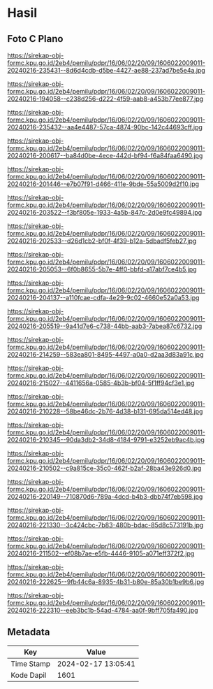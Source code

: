 # Hasil

## Foto C Plano

https://sirekap-obj-formc.kpu.go.id/2eb4/pemilu/pdpr/16/06/02/20/09/1606022009011-20240216-235431--8d6d4cdb-d5be-4427-ae88-237ad7be5e4a.jpg

https://sirekap-obj-formc.kpu.go.id/2eb4/pemilu/pdpr/16/06/02/20/09/1606022009011-20240216-194058--c238d256-d222-4f59-aab8-a453b77ee877.jpg

https://sirekap-obj-formc.kpu.go.id/2eb4/pemilu/pdpr/16/06/02/20/09/1606022009011-20240216-235432--aa4e4487-57ca-4874-90bc-142c44693cff.jpg

https://sirekap-obj-formc.kpu.go.id/2eb4/pemilu/pdpr/16/06/02/20/09/1606022009011-20240216-200617--ba84d0be-4ece-442d-bf94-f6a84faa6490.jpg

https://sirekap-obj-formc.kpu.go.id/2eb4/pemilu/pdpr/16/06/02/20/09/1606022009011-20240216-201446--e7b07f91-d466-411e-9bde-55a5009d2f10.jpg

https://sirekap-obj-formc.kpu.go.id/2eb4/pemilu/pdpr/16/06/02/20/09/1606022009011-20240216-203522--f3bf805e-1933-4a5b-847c-2d0e9fc49894.jpg

https://sirekap-obj-formc.kpu.go.id/2eb4/pemilu/pdpr/16/06/02/20/09/1606022009011-20240216-202533--d26d1cb2-bf0f-4f39-b12a-5dbadf5feb27.jpg

https://sirekap-obj-formc.kpu.go.id/2eb4/pemilu/pdpr/16/06/02/20/09/1606022009011-20240216-205053--6f0b8655-5b7e-4ff0-bbfd-a17abf7ce4b5.jpg

https://sirekap-obj-formc.kpu.go.id/2eb4/pemilu/pdpr/16/06/02/20/09/1606022009011-20240216-204137--a110fcae-cdfa-4e29-9c02-4660e52a0a53.jpg

https://sirekap-obj-formc.kpu.go.id/2eb4/pemilu/pdpr/16/06/02/20/09/1606022009011-20240216-205519--9a41d7e6-c738-44bb-aab3-7abea87c6732.jpg

https://sirekap-obj-formc.kpu.go.id/2eb4/pemilu/pdpr/16/06/02/20/09/1606022009011-20240216-214259--583ea801-8495-4497-a0a0-d2aa3d83a91c.jpg

https://sirekap-obj-formc.kpu.go.id/2eb4/pemilu/pdpr/16/06/02/20/09/1606022009011-20240216-215027--4411656a-0585-4b3b-bf04-5f1ff94cf3e1.jpg

https://sirekap-obj-formc.kpu.go.id/2eb4/pemilu/pdpr/16/06/02/20/09/1606022009011-20240216-210228--58be46dc-2b76-4d38-b131-695da514ed48.jpg

https://sirekap-obj-formc.kpu.go.id/2eb4/pemilu/pdpr/16/06/02/20/09/1606022009011-20240216-210345--90da3db2-34d8-4184-9791-e3252eb9ac4b.jpg

https://sirekap-obj-formc.kpu.go.id/2eb4/pemilu/pdpr/16/06/02/20/09/1606022009011-20240216-210502--c9a815ce-35c0-462f-b2af-28ba43e926d0.jpg

https://sirekap-obj-formc.kpu.go.id/2eb4/pemilu/pdpr/16/06/02/20/09/1606022009011-20240216-220149--710870d6-789a-4dcd-b4b3-dbb74f7eb598.jpg

https://sirekap-obj-formc.kpu.go.id/2eb4/pemilu/pdpr/16/06/02/20/09/1606022009011-20240216-221330--3c424cbc-7b83-480b-bdac-85d8c573191b.jpg

https://sirekap-obj-formc.kpu.go.id/2eb4/pemilu/pdpr/16/06/02/20/09/1606022009011-20240216-211502--ef08b7ae-e5fb-4446-9105-a071eff372f2.jpg

https://sirekap-obj-formc.kpu.go.id/2eb4/pemilu/pdpr/16/06/02/20/09/1606022009011-20240216-222625--9fb44c6a-8935-4b31-b80e-85a30b1be9b6.jpg

https://sirekap-obj-formc.kpu.go.id/2eb4/pemilu/pdpr/16/06/02/20/09/1606022009011-20240216-222310--eeb3bc1b-54ad-4784-aa0f-9bff705fa490.jpg


## Metadata

| Key        | Value               |
| ---------- | ------------------- |
| Time Stamp | 2024-02-17 13:05:41 |
| Kode Dapil | 1601                |



